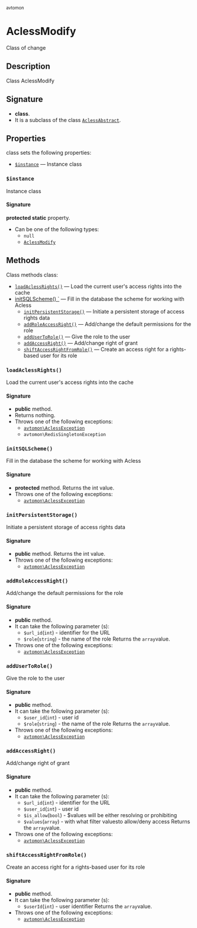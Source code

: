 <small> avtomon </small>

AclessModify
============

Class of change

Description
-----------

Class AclessModify

Signature
---------

- **class**.
- It is a subclass of the class [`AclessAbstract`](../avtomon/AclessAbstract.md).

Properties
----------

class sets the following properties:

  - [`$instance`](#$instance) &mdash; Instance class

### `$instance`<a name="instance"> </a>

Instance class

#### Signature

**protected static** property.
- Can be one of the following types:
  - `null`
  - [`AclessModify`](../avtomon/AclessModify.md)

Methods
-------

Class methods class:

  - [`loadAclessRights()`](#loadAclessRights) &mdash; Load the current user's access rights into the cache
- [initSQLScheme() `](#initSQLScheme) &mdash; Fill in the database the scheme for working with Acless
  - [`initPersistentStorage()`](#initPersistentStorage) &mdash; Initiate a persistent storage of access rights data
  - [`addRoleAccessRight()`](#addRoleAccessRight) &mdash; Add/change the default permissions for the role
  - [`addUserToRole()`](#addUserToRole) &mdash; Give the role to the user
  - [`addAccessRight()`](#addAccessRight) &mdash; Add/change right of grant
  - [`shiftAccessRightFromRole()`](#shiftAccessRightFromRole) &mdash; Create an access right for a rights-based user for its role

### `loadAclessRights()`<a name="loadAclessRights"> </a>

Load the current user's access rights into the cache

#### Signature

- **public** method.
- Returns nothing.
- Throws one of the following exceptions:
  - [`avtomon\AclessException`](../avtomon/AclessException.md)
  - `avtomon\RedisSingletonException`

### `initSQLScheme()`<a name="initSQLScheme"> </a>

Fill in the database the scheme for working with Acless

#### Signature

- **protected** method.
Returns the int value.
- Throws one of the following exceptions:
  - [`avtomon\AclessException`](../avtomon/AclessException.md)

### `initPersistentStorage()`<a name="initPersistentStorage"> </a>

Initiate a persistent storage of access rights data

#### Signature

- **public** method.
Returns the int value.
- Throws one of the following exceptions:
  - [`avtomon\AclessException`](../avtomon/AclessException.md)

### `addRoleAccessRight()`<a name="addRoleAccessRight"> </a>

Add/change the default permissions for the role

#### Signature

- **public** method.
- It can take the following parameter (s):
  - `$url_id`(`int`) - identifier for the URL
  - `$role`(`string`) - the name of the role
Returns the `array`value.
- Throws one of the following exceptions:
  - [`avtomon\AclessException`](../avtomon/AclessException.md)

### `addUserToRole()`<a name="addUserToRole"> </a>

Give the role to the user

#### Signature

- **public** method.
- It can take the following parameter (s):
  - `$user_id`(`int`) - user id
  - `$role`(`string`) - the name of the role
Returns the `array`value.
- Throws one of the following exceptions:
  - [`avtomon\AclessException`](../avtomon/AclessException.md)

### `addAccessRight()`<a name="addAccessRight"> </a>

Add/change right of grant

#### Signature

- **public** method.
- It can take the following parameter (s):
  - `$url_id`(`int`) - identifier for the URL
  - `$user_id`(`int`) - user id
  - `$is_allow`(`bool`) - $values ​​will be either resolving or prohibiting
  - `$values`(`array`) - with what filter values ​​to allow/deny access
Returns the `array`value.
- Throws one of the following exceptions:
  - [`avtomon\AclessException`](../avtomon/AclessException.md)

### `shiftAccessRightFromRole()`<a name="shiftAccessRightFromRole"> </a>

Create an access right for a rights-based user for its role

#### Signature

- **public** method.
- It can take the following parameter (s):
  - `$userId`(`int`) - user identifier
Returns the `array`value.
- Throws one of the following exceptions:
  - [`avtomon\AclessException`](../avtomon/AclessException.md)

